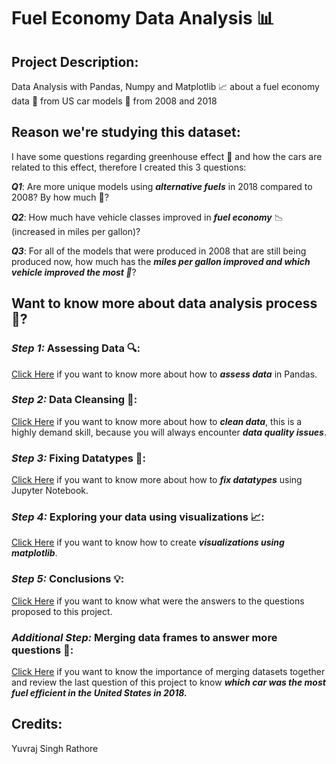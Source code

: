 # Fuel Economy Data Analysis 📊
## Project Description:
Data Analysis with Pandas, Numpy and Matplotlib 📈 about a fuel economy data 💸 from US car models 🚗 from 2008 and 2018

## Reason we're studying this dataset:
I have some questions regarding greenhouse effect 🌳 and how the cars are related to this effect, therefore I created this 3 questions:

_**Q1**_: Are more unique models using _**alternative fuels**_ in 2018 compared to 2008? By how much 🤨?

_**Q2**_: How much have vehicle classes improved in _**fuel economy**_ 📉 (increased in miles per gallon)?

_**Q3**_: For all of the models that were produced in 2008 that are still being produced now, how much has the _**miles per gallon improved and which vehicle improved the most 🚗**_?

## Want to know more about data analysis process 🤔?

### _**Step 1:**_ Assessing Data 🔍:
[Click Here](https://github.com/davidtc8/Fuel_Economy_Data_Analysis/tree/master/Assessing%20Data) if you want to know more about how to _**assess data**_ in Pandas.

### _**Step 2:**_ Data Cleansing 🧹:
[Click Here](https://github.com/davidtc8/Fuel_Economy_Data_Analysis/tree/master/Cleaning%20Columns%20Labels) if you want to know more about how to _**clean data**_, this is a highly demand skill, because you will always encounter _**data quality issues**_.

### _**Step 3:**_ Fixing Datatypes 🔨:
[Click Here](https://github.com/davidtc8/Fuel_Economy_Data_Analysis/tree/master/Fixing%20Data%20Types) if you want to know more about how to _**fix datatypes**_ using Jupyter Notebook.

### _**Step 4:**_ Exploring your data using visualizations 📈:
[Click Here](https://github.com/davidtc8/Fuel_Economy_Data_Analysis/tree/master/Exploring%20with%20visuals) if you want to know how to create _**visualizations using matplotlib**_.

### _**Step 5:**_ Conclusions 💡:
[Click Here](https://github.com/davidtc8/Fuel_Economy_Data_Analysis/tree/master/Conclussions%20and%20Visuals) if you want to know what were the answers to the questions proposed to this project.

### _**Additional Step:**_ Merging data frames to answer more questions 🔄:
[Click Here](https://github.com/davidtc8/Fuel_Economy_Data_Analysis/tree/master/Merging%20Datasets) if you want to know the importance of merging datasets together and review the last question of this project to know _**which car was the most fuel efficient in the United States in 2018.**_

## Credits:
Yuvraj Singh Rathore
